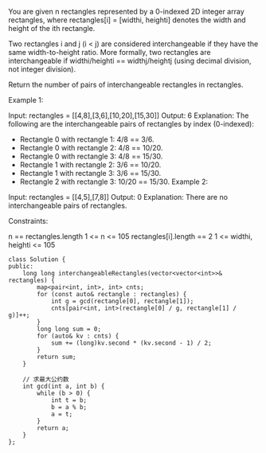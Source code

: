 You are given n rectangles represented by a 0-indexed 2D integer array rectangles, where rectangles[i] = [widthi, heighti] denotes the width and height of the ith rectangle.

Two rectangles i and j (i < j) are considered interchangeable if they have the same width-to-height ratio. More formally, two rectangles are interchangeable if widthi/heighti == widthj/heightj (using decimal division, not integer division).

Return the number of pairs of interchangeable rectangles in rectangles.

 

Example 1:

Input: rectangles = [[4,8],[3,6],[10,20],[15,30]]
Output: 6
Explanation: The following are the interchangeable pairs of rectangles by index (0-indexed):
- Rectangle 0 with rectangle 1: 4/8 == 3/6.
- Rectangle 0 with rectangle 2: 4/8 == 10/20.
- Rectangle 0 with rectangle 3: 4/8 == 15/30.
- Rectangle 1 with rectangle 2: 3/6 == 10/20.
- Rectangle 1 with rectangle 3: 3/6 == 15/30.
- Rectangle 2 with rectangle 3: 10/20 == 15/30.
Example 2:

Input: rectangles = [[4,5],[7,8]]
Output: 0
Explanation: There are no interchangeable pairs of rectangles.
 

Constraints:

n == rectangles.length
1 <= n <= 105
rectangles[i].length == 2
1 <= widthi, heighti <= 105

```
class Solution {
public:
    long long interchangeableRectangles(vector<vector<int>>& rectangles) {
        map<pair<int, int>, int> cnts;
        for (const auto& rectangle : rectangles) {
            int g = gcd(rectangle[0], rectangle[1]);
            cnts[pair<int, int>(rectangle[0] / g, rectangle[1] / g)]++;
        }
        long long sum = 0;
        for (auto& kv : cnts) {
            sum += (long)kv.second * (kv.second - 1) / 2;
        }
        return sum;
    }
    
    // 求最大公约数
    int gcd(int a, int b) {
        while (b > 0) {
            int t = b;
            b = a % b;
            a = t;
        }
        return a;
    }
};
```
